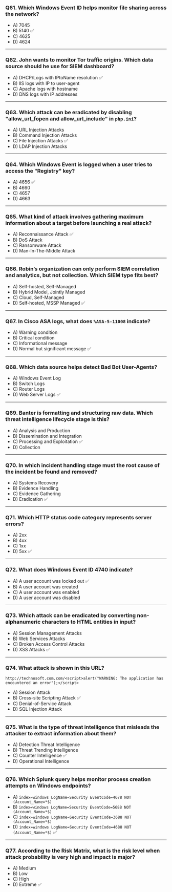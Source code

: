 ### **Q61.** Which Windows Event ID helps monitor file sharing across the network?

- A) 7045
- B) 5140 ✅
- C) 4625
- D) 4624

---

### **Q62.** John wants to monitor Tor traffic origins. Which data source should he use for SIEM dashboard?

- A) DHCP/Logs with IPtoName resolution ✅
- B) IIS logs with IP to user-agent
- C) Apache logs with hostname
- D) DNS logs with IP addresses

---

### **Q63.** Which attack can be eradicated by disabling "allow_url_fopen and allow_url_include" in `php.ini`?

- A) URL Injection Attacks
- B) Command Injection Attacks
- C) File Injection Attacks ✅
- D) LDAP Injection Attacks

---

### **Q64.** Which Windows Event is logged when a user tries to access the "Registry" key?

- A) 4656 ✅
- B) 4660
- C) 4657
- D) 4663

---

### **Q65.** What kind of attack involves gathering maximum information about a target before launching a real attack?

- A) Reconnaissance Attack ✅
- B) DoS Attack
- C) Ransomware Attack
- D) Man-In-The-Middle Attack

---

### **Q66.** Robin’s organization can only perform SIEM correlation and analytics, but not collection. Which SIEM type fits best?

- A) Self-hosted, Self-Managed
- B) Hybrid Model, Jointly Managed
- C) Cloud, Self-Managed
- D) Self-hosted, MSSP Managed ✅

---

### **Q67.** In Cisco ASA logs, what does `%ASA-5-11008` indicate?

- A) Warning condition
- B) Critical condition
- C) Informational message
- D) Normal but significant message ✅

---

### **Q68.** Which data source helps detect Bad Bot User-Agents?

- A) Windows Event Log
- B) Switch Logs
- C) Router Logs
- D) Web Server Logs ✅

---

### **Q69.** Banter is formatting and structuring raw data. Which threat intelligence lifecycle stage is this?

- A) Analysis and Production
- B) Dissemination and Integration
- C) Processing and Exploitation ✅
- D) Collection

---

### **Q70.** In which incident handling stage must the root cause of the incident be found and removed?

- A) Systems Recovery
- B) Evidence Handling
- C) Evidence Gathering
- D) Eradication ✅

---

### **Q71.** Which HTTP status code category represents **server errors**?

- A) 2xx
- B) 4xx
- C) 1xx
- D) 5xx ✅

---

### **Q72.** What does Windows Event ID 4740 indicate?

- A) A user account was locked out ✅
- B) A user account was created
- C) A user account was enabled
- D) A user account was disabled

---

### **Q73.** Which attack can be eradicated by converting non-alphanumeric characters to HTML entities in input?

- A) Session Management Attacks
- B) Web Services Attacks
- C) Broken Access Control Attacks
- D) XSS Attacks ✅

---

### **Q74.** What attack is shown in this URL?

`http://technosoft.com.com/<script>alert("WARNING: The application has encountered an error");</script>`

- A) Session Attack
- B) Cross-site Scripting Attack ✅
- C) Denial-of-Service Attack
- D) SQL Injection Attack

---

### **Q75.** What is the type of threat intelligence that misleads the attacker to extract information about them?

- A) Detection Threat Intelligence
- B) Threat Trending Intelligence
- C) Counter Intelligence ✅
- D) Operational Intelligence

---

### **Q76.** Which Splunk query helps monitor process creation attempts on Windows endpoints?

- A) `index=windows LogName=Security EventCode=4678 NOT (Account_Name=*$)`
- B) `index=windows LogName=Security EventCode=5688 NOT (Account_Name=*$)`
- C) `index=windows LogName=Security EventCode=3688 NOT (Account_Name=*$)`
- D) `index=windows LogName=Security EventCode=4688 NOT (Account_Name=*$)` ✅

---

### **Q77.** According to the Risk Matrix, what is the risk level when attack probability is **very high** and impact is **major**?

- A) Medium
- B) Low
- C) High
- D) Extreme ✅
